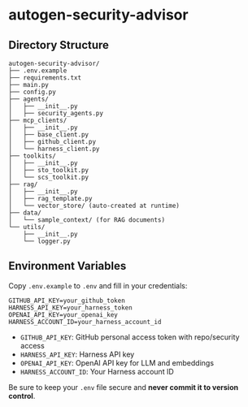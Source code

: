 # autogen-security-advisor

## Directory Structure

```
autogen-security-advisor/
├── .env.example
├── requirements.txt
├── main.py
├── config.py
├── agents/
│   ├── __init__.py
│   ├── security_agents.py
├── mcp_clients/
│   ├── __init__.py
│   ├── base_client.py
│   ├── github_client.py
│   └── harness_client.py
├── toolkits/
│   ├── __init__.py
│   ├── sto_toolkit.py
│   └── scs_toolkit.py
├── rag/
│   ├── __init__.py
│   ├── rag_template.py
│   └── vector_store/ (auto-created at runtime)
├── data/
│   └── sample_context/ (for RAG documents)
└── utils/
    ├── __init__.py
    └── logger.py
```

## Environment Variables

Copy `.env.example` to `.env` and fill in your credentials:

```
GITHUB_API_KEY=your_github_token
HARNESS_API_KEY=your_harness_token
OPENAI_API_KEY=your_openai_key
HARNESS_ACCOUNT_ID=your_harness_account_id
```

- `GITHUB_API_KEY`: GitHub personal access token with repo/security access
- `HARNESS_API_KEY`: Harness API key
- `OPENAI_API_KEY`: OpenAI API key for LLM and embeddings
- `HARNESS_ACCOUNT_ID`: Your Harness account ID

Be sure to keep your `.env` file secure and **never commit it to version control**.
